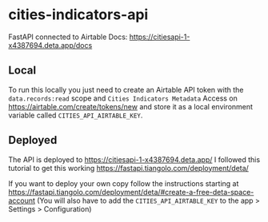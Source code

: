 # cities-indicators-api
FastAPI connected to Airtable
Docs: https://citiesapi-1-x4387694.deta.app/docs

## Local
To run this locally you just need to create an Airtable API token with the `data.records:read` scope and `Cities Indicators Metadata` Access on https://airtable.com/create/tokens/new and store it as a local environment variable called `CITIES_API_AIRTABLE_KEY`.

## Deployed
The API is deployed to https://citiesapi-1-x4387694.deta.app/
I followed this tutorial to get this working https://fastapi.tiangolo.com/deployment/deta/

If you want to deploy your own copy follow the instructions starting at https://fastapi.tiangolo.com/deployment/deta/#create-a-free-deta-space-account (You will also have to add the `CITIES_API_AIRTABLE_KEY` to the app > Settings > Configuration)